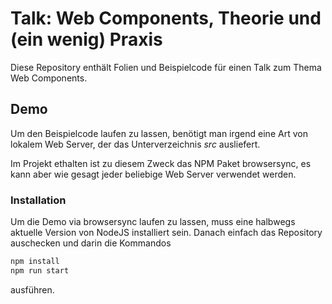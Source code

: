 # Talk: Web Components, Theorie und (ein wenig) Praxis

Diese Repository enthält Folien und Beispielcode für einen Talk zum Thema Web Components.

## Demo

Um den Beispielcode laufen zu lassen, benötigt man irgend eine Art von lokalem Web Server, der das Unterverzeichnis _src_ ausliefert.

Im Projekt ethalten ist zu diesem Zweck das NPM Paket browsersync, es kann aber wie gesagt jeder beliebige Web Server verwendet werden.

### Installation

Um die Demo via browsersync laufen zu lassen, muss eine halbwegs aktuelle Version von NodeJS installiert sein.
Danach einfach das Repository auschecken und darin die Kommandos

```bash
npm install
npm run start
```

ausführen.

